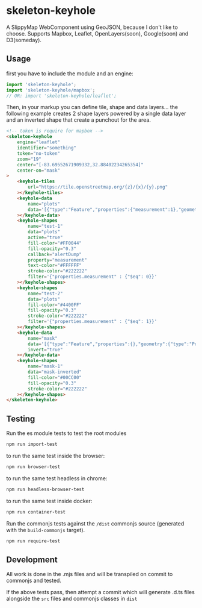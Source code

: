 skeleton-keyhole
================
A SlippyMap WebComponent using GeoJSON, because I don't like to choose. Supports Mapbox, Leaflet, OpenLayers(soon), Google(soon) and D3(someday).

Usage
-----

first you have to include the module and an engine:

```javascript
import 'skeleton-keyhole';
import 'skeleton-keyhole/mapbox';
// OR: import 'skeleton-keyhole/leaflet';
``` 


Then, in your markup you can define tile, shape and data layers... the following example creates 2 shape layers powered by a single data layer and an inverted shape that create a punchout for the area.


```html
<!-- token is require for mapbox -->
<skeleton-keyhole
    engine="leaflet"
    identifier="something"
    token="no-token"
    zoom="19"
    center="[-83.69552671909332,32.88402234265354]"
    center-on="mask"
>
    <keyhole-tiles
        url="https://tile.openstreetmap.org/{z}/{x}/{y}.png"
    ></keyhole-tiles>
    <keyhole-data
        name="plots"
        data='[{"type":"Feature","properties":{"measurement":1},"geometry":{"type":"Polygon","coordinates":[[[-83.69624018669128,32.88395251691908],[-83.69623214006424,32.88374979673315],[-83.6954891681671,32.88380385549475],[-83.69552403688431,32.884002070671784],[-83.69624018669128,32.88395251691908]]]}},{"type":"Feature","properties":{"measurement":0},"geometry":{"type":"Polygon","coordinates":[[[-83.69629114866257,32.88415298420249],[-83.69624555110931,32.88397053646872],[-83.69552671909332,32.88402234265354],[-83.69554817676543,32.884216052467515],[-83.69629114866257,32.88415298420249]]]}},{"type":"Feature","properties":{"measurement":1},"geometry":{"type":"Polygon","coordinates":[[[-83.69540601968765,32.884051624396776],[-83.69528800249098,32.883405171352834],[-83.69485348463058,32.88372727223942],[-83.69497418403625,32.88411694517374],[-83.69540601968765,32.884051624396776]]]}},{"type":"Feature","properties":{"measurement":0},"geometry":{"type":"Polygon","coordinates":[[[-83.69623482227324,32.88372952468906],[-83.69627505540846,32.88353806626608],[-83.69544893503188,32.883567348169336],[-83.6954864859581,32.88378133101476],[-83.69623482227324,32.88372952468906]]]}}]'
    ></keyhole-data>
    <keyhole-shapes
        name="test-1"
        data="plots"
        active="true"
        fill-color="#FF0044"
        fill-opacity="0.3"
        callback="alertDump"
        property="measurement"
        text-color="#FFFFFF"
        stroke-color="#222222"
        filter='{"properties.measurement" : {"$eq": 0}}'
    ></keyhole-shapes>
    <keyhole-shapes
        name="test-2"
        data="plots"
        fill-color="#4400FF"
        fill-opacity="0.3"
        stroke-color="#222222"
        filter='{"properties.measurement" : {"$eq": 1}}'
    ></keyhole-shapes>
    <keyhole-data
        name="mask"
        data='[{"type":"Feature","properties":{},"geometry":{"type":"Polygon","coordinates":[[[-83.69646281003952,32.884227314652975],[-83.6963501572609,32.883558338353986],[-83.69461476802826,32.8835425711749],[-83.69482666254044,32.88446607264801],[-83.69646281003952,32.884227314652975]]]}}]'
        invert="true"
    ></keyhole-data>
    <keyhole-shapes
        name="mask-1"
        data="mask-inverted"
        fill-color="#00CC00"
        fill-opacity="0.3"
        stroke-color="#222222"
    ></keyhole-shapes>
</skeleton-keyhole>
```

Testing
-------

Run the es module tests to test the root modules
```bash
npm run import-test
```
to run the same test inside the browser:

```bash
npm run browser-test
```
to run the same test headless in chrome:
```bash
npm run headless-browser-test
```

to run the same test inside docker:
```bash
npm run container-test
```

Run the commonjs tests against the `/dist` commonjs source (generated with the `build-commonjs` target).
```bash
npm run require-test
```

Development
-----------
All work is done in the .mjs files and will be transpiled on commit to commonjs and tested.

If the above tests pass, then attempt a commit which will generate .d.ts files alongside the `src` files and commonjs classes in `dist`

